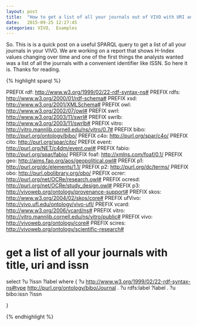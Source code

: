 ```yaml
---
layout: post
title:  "How to get a list of all your journals out of VIVO with URI and ISSN"
date:   2015-09-25 12:27:45
categories: VIVO,  Examples
---
```


So. This is is a quick post on a useful SPARQL query to get a list of all your journals in your VIVO. We are working on a report that shows H-Index values changing over time and one of the first things the analysts wanted was a list of all the journals with a convenient identifier like ISSN. So here it is. Thanks for reading.

{% highlight sparql %}

PREFIX rdf:      <http://www.w3.org/1999/02/22-rdf-syntax-ns#>
PREFIX rdfs:     <http://www.w3.org/2000/01/rdf-schema#>
PREFIX xsd:      <http://www.w3.org/2001/XMLSchema#>
PREFIX owl:      <http://www.w3.org/2002/07/owl#>
PREFIX swrl:     <http://www.w3.org/2003/11/swrl#>
PREFIX swrlb:    <http://www.w3.org/2003/11/swrlb#>
PREFIX vitro:    <http://vitro.mannlib.cornell.edu/ns/vitro/0.7#>
PREFIX bibo:     <http://purl.org/ontology/bibo/>
PREFIX c4o:      <http://purl.org/spar/c4o/>
PREFIX cito:     <http://purl.org/spar/cito/>
PREFIX event:    <http://purl.org/NET/c4dm/event.owl#>
PREFIX fabio:    <http://purl.org/spar/fabio/>
PREFIX foaf:     <http://xmlns.com/foaf/0.1/>
PREFIX geo:      <http://aims.fao.org/aos/geopolitical.owl#>
PREFIX p1:       <http://purl.org/dc/elements/1.1/>
PREFIX p2:       <http://purl.org/dc/terms/>
PREFIX obo:      <http://purl.obolibrary.org/obo/>
PREFIX ocrer:    <http://purl.org/net/OCRe/research.owl#>
PREFIX ocresd:   <http://purl.org/net/OCRe/study_design.owl#>
PREFIX p3:       <http://vivoweb.org/ontology/provenance-support#>
PREFIX skos:     <http://www.w3.org/2004/02/skos/core#>
PREFIX ufVivo:   <http://vivo.ufl.edu/ontology/vivo-ufl/>
PREFIX vcard:    <http://www.w3.org/2006/vcard/ns#>
PREFIX vitro:    <http://vitro.mannlib.cornell.edu/ns/vitro/public#>
PREFIX vivo:     <http://vivoweb.org/ontology/core#>
PREFIX scires:   <http://vivoweb.org/ontology/scientific-research#>


# get a list of all your journals with title, uri and issn

select ?u ?issn ?label
  where {
  ?u <http://www.w3.org/1999/02/22-rdf-syntax-ns#type> <http://purl.org/ontology/bibo/Journal> .
  ?u rdfs:label ?label .
  ?u bibo:issn ?issn


}


{% endhighlight %}
